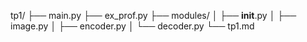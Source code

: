 tp1/
├── main.py
├── ex_prof.py
├── modules/
│   ├── __init__.py
│   ├── image.py
│   ├── encoder.py
│   └── decoder.py
└── tp1.md
